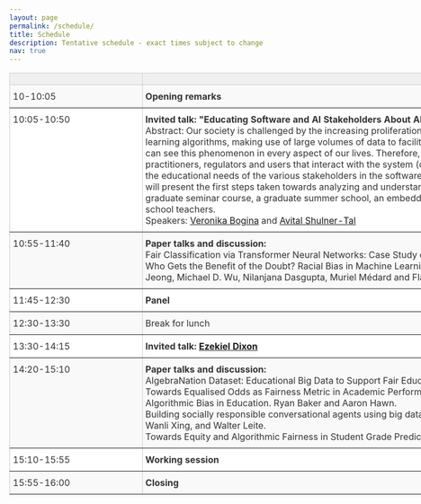 ```yaml
---
layout: page
permalink: /schedule/
title: Schedule
description: Tentative schedule - exact times subject to change
nav: true
---
```


<!-- |                |            |
| ------------- |-------------|
| 10:00      | Opening remarks       |
| 10:05-10:50   | Invited talk: [Veronika Bogina](http://www.cycat.io/team/veronika-bogina/) and  [Avital Shulner-Tal](http://www.cycat.io/team/avital-shulner-tal/)        |
| 10:50-10:55   | Break        |
| 10:55-11:40   | Paper talks and discussion        |
| 11:40-11:45   | Break        |
| 11:45-12:30   | Panel        |
| 12:30-13:30   | Lunch break        |
| 13:30-14:15   | Invited talk: [Ezekial Dixon](https://www.asc.upenn.edu/people/faculty/ezekiel-dixon-roman-phd)        |
| 14:15-14:20   | Break        |
| 14:20-15:10   | Paper talks and discussion        |
| 15:10-15:55   | Working session        |
| 15:55-16:00   | Closing        |




 -->
<style type="text/css">
.tg  {border-collapse:collapse;border-color:#ccc;border-spacing:0;}
.tg td{background-color:#fff;border-color:#ccc;border-style:solid;border-width:1px;color:#333;
  overflow:hidden;padding:10px 5px;word-break:normal;}
.tg th{background-color:#f0f0f0;border-color:#ccc;border-style:solid;border-width:1px;color:#333;
  font-weight:normal;overflow:hidden;padding:10px 5px;word-break:normal;}
.tg .tg-0pky{border-color:inherit;text-align:left;vertical-align:top}
.tg .tg-btxf{background-color:#f9f9f9;border-color:inherit;text-align:left;vertical-align:top}
@media screen and (max-width: 767px) {.tg {width: auto !important;}.tg col {width: auto !important;}.tg-wrap {overflow-x: auto;-webkit-overflow-scrolling: touch;}}</style>
<div class="tg-wrap"><table class="tg" style="undefined;table-layout: fixed; width: 1260px">
<colgroup>
<col style="width: 236px">
<col style="width: 1024px">
</colgroup>
<thead>
  <tr>
    <th class="tg-0pky"></th>
    <th class="tg-0pky"></th>
  </tr>
</thead>
<tbody>
  <tr>
    <td class="tg-btxf">10-10:05</td>
    <td class="tg-btxf"><b>Opening remarks</b></td>
  </tr>
  <tr>
    <td class="tg-0pky">10:05-10:50</td>
    <td class="tg-0pky"><b>Invited talk: "Educating Software and AI Stakeholders About Algorithmic Fairness, Accountability, Transparency and Ethics."</b><br> Abstract: Our society is challenged by the increasing proliferation of opaque algorithmic systems that apply
		black box machine learning algorithms, making use of large volumes of data to facilitate decision
		making in a wide variety of sensitive applications. We can see this phenomenon in every aspect of
		our lives. Therefore, the education about FATE for different stakeholders: software practitioners,
		regulators and users that interact with the system (owners and subjects) - is required.
		The goal of this talk is to discuss the educational needs of the various stakeholders in the software
		industry in the fields of algorithmic transparency and fairness. We will present the first steps taken
		towards analyzing and understanding the educational needs in the framework of an academic
		graduate seminar course, a graduate summer school, an embedded lecture in a software
		engineering course, and a workshop for high school teachers.<br>Speakers: <a href="http://www.cycat.io/team/veronika-bogina/">Veronika Bogina</a> and  <a href="http://www.cycat.io/team/avital-shulner-tal/">Avital Shulner-Tal</a>
		</td>
  </tr>
  <tr>
    <td class="tg-btxf">10:55-11:40</td>
    <td class="tg-btxf"><b>Paper talks and discussion:</b><br>
		Fair Classification via Transformer Neural Networks: Case Study of an Educational Domain. Modar Sulaiman and Kallol Roy.<br>
		Who Gets the Benefit of the Doubt? Racial Bias in Machine Learning Algorithms Applied to Secondary School Math Education. Haewon Jeong, Michael D. Wu, Nilanjana Dasgupta, Muriel Médard and Flavio P. Calmon.
		</td>
  </tr>
  <tr>
    <td class="tg-0pky">11:45-12:30</td>
    <td class="tg-0pky"><b>Panel</b></td>
  </tr>
  <tr>
    <td class="tg-btxf">12:30-13:30</td>
    <td class="tg-btxf">Break for lunch</td>
  </tr>
  <tr>
    <td class="tg-0pky">13:30-14:15</td>
    <td class="tg-0pky"><b>Invited talk: <a href="https://www.asc.upenn.edu/people/faculty/ezekiel-dixon-roman-phd">Ezekiel Dixon</a></b></td>
  </tr>
  <tr>
    <td class="tg-btxf">14:20-15:10</td>
    <td class="tg-btxf"><b>Paper talks and discussion:</b><br>
		AlgebraNation Dataset: Educational Big Data to Support Fair Educational Machine Learning. Wanli Xing, Chenglu Li, and Walter Leite.<br>
		Towards Equalised Odds as Fairness Metric in Academic Performance Prediction. Jannik Dunkelau and Manh Khoi Duong.<br>
		Algorithmic Bias in Education. Ryan Baker and Aaron Hawn.<br>
		Building socially responsible conversational agents using big data to support online learning: A case with Algebra Nation. Chenglu Li, Wanli Xing, and Walter Leite.<br>
		Towards Equity and Algorithmic Fairness in Student Grade Prediction. Zach Pardos and Weijie Jiang.
		</td>
  </tr>
  <tr>
    <td class="tg-0pky">15:10-15:55</td>
    <td class="tg-0pky"><b>Working session</b></td>
  </tr>
  <tr>
    <td class="tg-btxf">15:55-16:00</td>
    <td class="tg-btxf"><b>Closing</b></td>
  </tr>
</tbody>
</table></div>